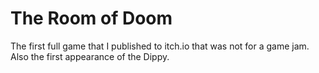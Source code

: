 # The Room of Doom
 
The first full game that I published to itch.io that was not for a game jam.
Also the first appearance of the Dippy.
